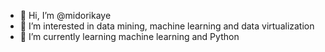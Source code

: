 - 👋 Hi, I’m @midorikaye
- 👀 I’m interested in data mining, machine learning and data virtualization
- 🌱 I’m currently learning machine learning and Python

<!---
midorikaye/midorikaye is a ✨ special ✨ repository because its `README.md` (this file) appears on your GitHub profile.
You can click the Preview link to take a look at your changes.
--->
